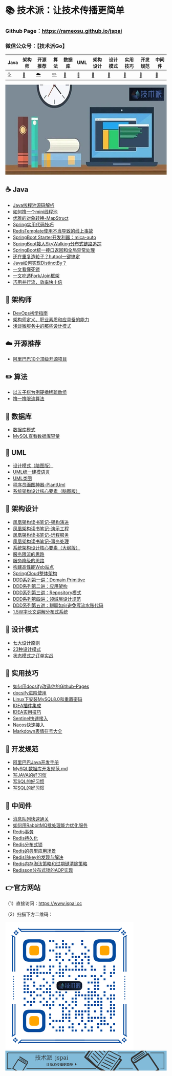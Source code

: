 

# 📚 技术派：让技术传播更简单

### Github Page：https://rameosu.github.io/jspai

### 微信公众号：【技术派Go】

| Java        | 架构师    | 开源推荐        | 算法                | 数据库      | UML         | 架构设计    | 设计模式    | 实用技巧    | 开发规范     | 中间件              |
| ----------- | ----------- | ----------- | ------------------- | ----------- | ----------- | ----------- | ----------- | ----------- | ------------ | ------------------- |
| [☕](#nav-1) | [📝](#nav-1) | [☁️](#nav-3) | [✏️](#nav-4) | [💾](#nav-5) | [📐](#nav-6) | [👑](#nav-7) | [🎯](#nav-8) | [🔧](#nav-9) | [📘](#nav-10) | [🚀](#nav-10) |

![logo](docs/assets/rameo/jsp.jpg) 

<span id="nav-1"></span>

## ☕ Java
- [Java线程池源码解析](https://rameosu.github.io/jspai/#/Java/Java线程池源码解析.md)
- [如何撸一个mini线程池](https://rameosu.github.io/jspai/#/Java/如何撸一个mini线程池.md)
- [优雅的对象转换-MapStruct](https://rameosu.github.io/jspai/#/Java/优雅的对象转换-MapStruct.md)
- [Spring实用代码技巧](https://rameosu.github.io/jspai/#/Java/Spring/Spring实用代码技巧.md)
- [RedisTemplate使用不当导致的线上事故](https://rameosu.github.io/jspai/#/Java/Spring/RedisTemplate使用不当导致的线上事故.md)
- [SpringBoot Starter开发利器：mica-auto](https://rameosu.github.io/jspai/#/Java/SpringBoot/mica-auto.md)
- [SpringBoot接入SkyWalking分布式链路追踪](https://rameosu.github.io/jspai/#/Java/SpringBoot/SpringBoot接入SkyWalking分布式链路追踪.md)
- [SpringBoot统一接口返回和全局异常处理](https://rameosu.github.io/jspai/#/Java/SpringBoot/SpringBoot统一接口返回和全局异常处理.md)
- [还在重复造轮子？hutool一键搞定](https://rameosu.github.io/jspai/#/Java/还在重复造轮子？hutool一键搞定.md)
- [Java如何实现DistinctBy？](https://rameosu.github.io/jspai/#/Java/Java如何实现DistinctBy.md)
- [一文看懂死锁](https://rameosu.github.io/jspai/#/Java/一文看懂死锁.md)
- [一文吃透Fork/Join框架](https://rameosu.github.io/jspai/#/Java/一文吃透ForkJoin框架.md)
- [巧用并行流，效率快十倍](https://rameosu.github.io/jspai/#/Java/巧用并行流，效率快十倍.md)

<span id="nav-2"></span>

## 📝 架构师
- [DevOps初学指南](https://rameosu.github.io/jspai/#/Architect/DevOps初学指南.md)
- [架构师定义、职业素质和应具备的能力](https://rameosu.github.io/jspai/#/Architect/架构师定义、职业素质和应具备的能力.md)
- [浅谈微服务中的那些设计模式](https://rameosu.github.io/jspai/#/Architect/浅谈微服务中的那些设计模式.md)

<span id="nav-3"></span>

## ☁️ 开源推荐
- [阿里巴巴10个顶级开源项目](https://rameosu.github.io/jspai/#/OpenSource/阿里巴巴10个顶级开源项目.md)

<span id="nav-4"></span>

## ✏️ 算法

- [以五子棋为例硬撸稀疏数组](https://rameosu.github.io/jspai/#/Algorithm/以五子棋为例硬撸稀疏数组.md)
- [撸一撸限流算法](https://rameosu.github.io/jspai/#/Algorithm/撸一撸限流算法.md)

<span id="nav-5"></span>

## 💾 数据库
- [数据库模式](https://rameosu.github.io/jspai/#/Database/数据库模式.md)
- [MySQL查看数据库容量](https://rameosu.github.io/jspai/#/Database/MySQL查看数据库容量.md)

<span id="nav-6"></span>
## 📐 UML
- [设计模式（脑图版）](https://rameosu.github.io/jspai/#/UML/设计模式（脑图版）.md)
- [UML统一建模语言](https://rameosu.github.io/jspai/#/UML/UML统一建模语言.md)
- [UML类图](https://rameosu.github.io/jspai/#/UML/UML类图.md)
- [程序员画图神器-PlantUml](https://rameosu.github.io/jspai/#/UML/程序员画图神器-PlantUml.md)
- [系统架构设计核心要素（脑图版）](https://rameosu.github.io/jspai/#/UML/系统架构设计核心要素（脑图版）.md)

<span id="nav-7"></span>

## 👑 架构设计
- [凤凰架构读书笔记-架构演进](https://rameosu.github.io/jspai/#/Architecture/凤凰架构读书笔记-架构演进.md)
- [凤凰架构读书笔记-演示工程](https://rameosu.github.io/jspai/#/Architecture/凤凰架构读书笔记-演示工程.md)
- [凤凰架构读书笔记-远程服务](https://rameosu.github.io/jspai/#/Architecture/凤凰架构读书笔记-远程服务.md)
- [凤凰架构读书笔记-事务处理](https://rameosu.github.io/jspai/#/Architecture/凤凰架构读书笔记-事务处理.md)
- [系统架构设计核心要素（大纲版）](https://rameosu.github.io/jspai/#/Architecture/系统架构设计核心要素（大纲版）.md)
- [服务限流的思路](https://rameosu.github.io/jspai/#/Architecture/服务限流的思路.md)
- [服务降级的思路](https://rameosu.github.io/jspai/#/Architecture/服务降级的思路.md)
- [构建高性能Web站点](https://rameosu.github.io/jspai/#/Architecture/构建高性能Web站点.md)
- [SpringCloud整体架构](https://rameosu.github.io/jspai/#/Architecture/SpringCloud/SpringCloud整体架构.md)
- [DDD系列第一讲：Domain Primitive](https://rameosu.github.io/jspai/#/Architecture/DDD/DDD系列第一讲：Domain-Primitive.md)
- [DDD系列第二讲：应用架构](https://rameosu.github.io/jspai/#/Architecture/DDD/DDD系列第二讲：应用架构.md)
- [DDD系列第三讲：Repository模式](https://rameosu.github.io/jspai/#/Architecture/DDD/DDD系列第三讲：Repository模式.md)
- [DDD系列第四讲：领域层设计规范](https://rameosu.github.io/jspai/#/Architecture/DDD/DDD系列第四讲：领域层设计规范.md)
- [DDD系列第五讲：聊聊如何避免写流水账代码](https://rameosu.github.io/jspai/#/Architecture/DDD/DDD系列第五讲：聊聊如何避免写流水账代码.md)
- [1.5W字长文讲解分布式系统](https://rameosu.github.io/jspai/#/Architecture/1.5W%E5%AD%97%E9%95%BF%E6%96%87%E8%AE%B2%E8%A7%A3%E5%88%86%E5%B8%83%E5%BC%8F%E7%B3%BB%E7%BB%9F)

<span id="nav-8"></span>

## 🎯 设计模式

- [七大设计原则](https://rameosu.github.io/jspai/#/DesignPattern/七大设计原则.md)
- [23种设计模式](https://rameosu.github.io/jspai/#/DesignPattern/23种设计模式.md)
- [状态模式之订单实战](https://rameosu.github.io/jspai/#/DesignPattern/状态模式之订单实战.md)

<span id="nav-9"></span>

## 🔧 实用技巧
- [如何用docsify改造你的Github-Pages](https://rameosu.github.io/jspai/#/Skill/如何用docsify改造你的Github-Pages.md)
- [docsify进阶使用](https://rameosu.github.io/jspai/#/Skill/docsify进阶使用.md)
- [Linux下安装MySQL8.0和重置密码](https://rameosu.github.io/jspai/#/Skill/Linux下安装MySQL8.0和重置密码.md)
- [IDEA插件集成](https://rameosu.github.io/jspai/#/Skill/IDEA插件集成.md)
- [IDEA实用技巧](https://rameosu.github.io/jspai/#/Skill/IDEA实用技巧.md)
- [Sentinel快速接入](https://rameosu.github.io/jspai/#/Skill/Sentinel快速接入.md)
- [Nacos快速接入](https://rameosu.github.io/jspai/#/Skill/Nacos快速接入.md)
- [Markdown表情符号大全](https://rameosu.github.io/jspai/#/Skill/Markdown表情符号大全.md)

<span id="nav-10"></span>

## 📘 开发规范
- [阿里巴巴Java开发手册](https://rameosu.github.io/jspai/#/Specification/阿里巴巴Java开发手册.md)
- [MySQL数据库开发规范.md](https://rameosu.github.io/jspaiSpecification/MySQL数据库开发规范.md)
- [写JAVA的好习惯](https://rameosu.github.io/jspai/#/Specification/写JAVA的好习惯.md)
- [写SQL的好习惯](https://rameosu.github.io/jspai/#/Specification/写SQL的好习惯.md)
- [写SQL的好习惯](https://rameosu.github.io/jspai/#/Specification/写SQL的好习惯.md)

<span id="nav-11"></span>

## 🚀 中间件
- [消息队列快速通关](https://rameosu.github.io/jspai/#/Middleware/MQ/消息队列快速通关.md)
- [如何用RabbitMQ批处理能力优化服务](https://rameosu.github.io/jspai/#/Middleware/MQ/如何用RabbitMQ批处理能力优化服务.md)
- [Redis事务](https://rameosu.github.io/jspai/#/Middleware/Redis/Redis事务.md)
- [Redis持久化](https://rameosu.github.io/jspai/#/Middleware/Redis/Redis持久化.md)
- [Redis分布式锁](https://rameosu.github.io/jspai/#/Middleware/Redis/Redis分布式锁.md)
- [Redis的典型应用场景](https://rameosu.github.io/jspai/#/Middleware/Redis/Redis的应用场景.md)
- [Redis热key的发现与解决](https://rameosu.github.io/jspai/#/Middleware/Redis/Redis热key的发现与解决.md)
- [Redis内存淘汰策略和过期键清除策略](https://rameosu.github.io/jspai/#/Middleware/Redis/Redis内存淘汰策略和过期键清除策略.md)
- [Redisson分布式锁的AOP实现](https://rameosu.github.io/jspai/#/Middleware/Redis/Redisson分布式锁的AOP实现.md)



## 👉官方网站

（1）直接访问：https://www.jspai.cc

（2）扫描下方二维码：

![qrcode](docs/assets/rameo/qrcode.png)
![banner](docs/assets/rameo/jspai.jpg) 
